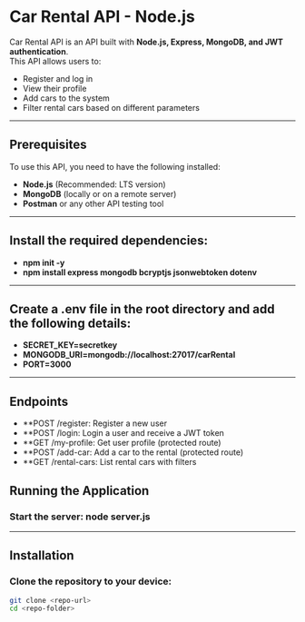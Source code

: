 #  Car Rental API - Node.js  

Car Rental API is an API built with **Node.js, Express, MongoDB, and JWT authentication**.  
This API allows users to:  

-  Register and log in  
-  View their profile
-  Add cars to the system  
-  Filter rental cars based on different parameters  

---

## Prerequisites  
To use this API, you need to have the following installed:  

- **Node.js** (Recommended: LTS version)  
- **MongoDB** (locally or on a remote server)  
- **Postman** or any other API testing tool  

---

## Install the required dependencies:

- **npm init -y** 
- **npm install express mongodb bcryptjs jsonwebtoken dotenv**

---

## Create a .env file in the root directory and add the following details:

- **SECRET_KEY=secretkey** 
- **MONGODB_URI=mongodb://localhost:27017/carRental**
- **PORT=3000**

---

## Endpoints 
- **POST /register: Register a new user 
- **POST /login: Login a user and receive a JWT token 
- **GET /my-profile: Get user profile (protected route) 
- **POST /add-car: Add a car to the rental (protected route) 
- **GET /rental-cars: List rental cars with filters

## Running the Application

### Start the server: node server.js

---
##  Installation  

### Clone the repository to your device:  
```sh
git clone <repo-url>
cd <repo-folder>
